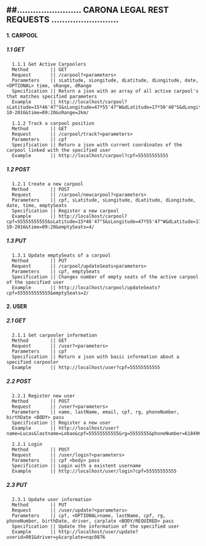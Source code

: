 ##........................ CARONA LEGAL REST REQUESTS .........................
-----



####  1. CARPOOL

#####  1.1 GET

      1.1.1 Get Active Carpoolers
      Method        || GET
      Request       || /carpool?<parameters>
      Parameters    || sLatitude, sLongitude, dLatitude, dLongitude, date, <OPTIONAL> time, sRange, dRange
      Specification || Return a json with an array of all active carpool's that matches specified parameters 
      Example       || http://localhost/carpool?sLatitude=15º46'47"S&sLongitude=47º55'47"W&dLatitude=17º50'40"S&dLongitude=48º50'40"W&date=05-10-2016&time=09:20&sRange=2km/

      1.1.2 Track a carpool position
      Method        || GET
      Request       || /carpool/track?<parameters>
      Parameters    || cpf
      Specification || Return a json with current coordinates of the carpool linked with the specified user
      Example       || http://localhost/carpool?cpf=55555555555

#####  1.2 POST

      1.2.1 Create a new carpool
      Method        || POST
      Request       || /carpool/newcarpool?<parameters>
      Parameters    || cpf, sLatitude, sLongitude, dLatitude, dLongitude, date, time, emptySeats
      Specification || Register a new carpool
      Example       || http://localhost/carpool?cpf=55555555555&sLatitude=15º46'47"S&sLongitude=47º55'47"W&dLatitude=17º50'40"S&dLongitude=48º50'40"W&date=05-10-2016&time=09:20&emptySeats=4/
      
#####  1.3 PUT

      1.3.1 Update emptySeats of a carpool
      Method        || PUT
      Request       || /carpool/updateSeats<parameters>
      Parameters    || cpf, emptySeats
      Specification || Changes number of empty seats of the active carpool of the specified user
      Example       || http://localhost/carpool/updateSeats?cpf=555555555555&emptySeats=2/
      
####  2. USER

#####  2.1 GET

      2.1.1 Get carpooler information
      Method        || GET
      Request       || /user?<parameters>
      Parameters    || cpf
      Specification || Return a json with basic information about a specified carpooler
      Example       || http://localhost/user?cpf=55555555555
      
#####  2.2 POST

      2.2.1 Register new user
      Method        || POST
      Request       || /user?<parameters>
      Parameters    || name, lastName, email, cpf, rg, phoneNumber, birthDate <BODY> pass
      Specification || Register a new user
      Example       || http://localhost/user?name=Lucas&lastname=Lobao&cpf=55555555555&rg=5555555&phoneNumber=6184962717&birthdate=08091994 
      
      2.2.1 Login
      Method        || POST
      Request       || /user/login?<parameters>
      Parameters    || cpf <body> pass
      Specification || Login with a existent username
      Example       || http://localhost/user/login?cpf=55555555555 

#####  2.3 PUT

      2.3.1 Update user information
      Method        || PUT
      Request       || /user/update?<parameters>
      Parameters    || cpf, <OPTIONAL>name, lastName, cpf, rg, phoneNumber, birthDate, driver, carplate <BODY/REQUIRED> pass
      Specification || Update the information of the specified user
      Example       || http://localhost/user/update?userid=001&driver=y&carplate=nqc0876
